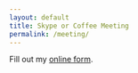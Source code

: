```yaml
---
layout: default
title: Skype or Coffee Meeting
permalink: /meeting/
---
```

<div id="wufoo-q1csecu00vzpl5r"> Fill out my <a href="https://kjdonovan.wufoo.com/forms/q1csecu00vzpl5r">online form</a>. </div> <script type="text/javascript"> var q1csecu00vzpl5r; (function(d, t) { var s = d.createElement(t), options = { 'userName':'kjdonovan', 'formHash':'q1csecu00vzpl5r', 'autoResize':true, 'height':'1029', 'async':true, 'host':'wufoo.com', 'header':'show', 'ssl':true }; s.src = ('https:' == d.location.protocol ?'https://':'http://') + 'secure.wufoo.com/scripts/embed/form.js'; s.onload = s.onreadystatechange = function() { var rs = this.readyState; if (rs) if (rs != 'complete') if (rs != 'loaded') return; try { q1csecu00vzpl5r = new WufooForm(); q1csecu00vzpl5r.initialize(options); q1csecu00vzpl5r.display(); } catch (e) { } }; var scr = d.getElementsByTagName(t)[0], par = scr.parentNode; par.insertBefore(s, scr); })(document, 'script'); </script>